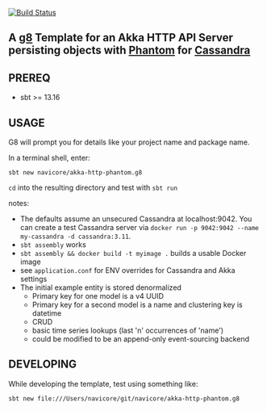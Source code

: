 [![Build Status](https://travis-ci.org/navicore/akka-http-phantom.g8.svg?branch=master)](https://travis-ci.org/navicore/akka-http-phantom.g8)

A [g8] Template for an Akka HTTP API Server persisting objects with [Phantom] for [Cassandra]
---

## PREREQ

  * sbt >= 13.16

## USAGE

G8 will prompt you for details like your project name and package name.

In a terminal shell, enter:

```console
sbt new navicore/akka-http-phantom.g8 
```

`cd` into the resulting directory and test with `sbt run`

notes:

* The defaults assume an unsecured Cassandra at localhost:9042.  You can create a test Cassandra server via `docker run -p 9042:9042 --name my-cassandra -d cassandra:3.11`.
* `sbt assembly` works
* `sbt assembly && docker build -t myimage .` builds a usable Docker image
* see `application.conf` for ENV overrides for Cassandra and Akka settings
* The initial example entity is stored denormalized 
  * Primary key for one model is a v4 UUID
  * Primary key for a second model is a name and clustering key is datetime
  * CRUD 
  * basic time series lookups (last 'n' occurrences of 'name')
  * could be modified to be an append-only event-sourcing backend

[Phantom]: https://github.com/outworkers/phantom
[Cassandra]: http://cassandra.apache.org/
[g8]: http://www.foundweekends.org/giter8/
[g8 setup]: http://www.foundweekends.org/giter8/setup.html 

## DEVELOPING

While developing the template, test using something like:

```console
sbt new file:///Users/navicore/git/navicore/akka-http-phantom.g8
```

